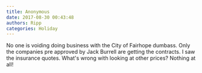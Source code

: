 ```yaml
---
title: Anonymous
date: 2017-08-30 00:43:48
authors: Ripp
categories: Holiday
---
```


 No one is voiding doing business with the City of Fairhope dumbass.  Only the companies pre approved by Jack Burrell are getting the contracts. I saw the insurance quotes. What's wrong with looking at other prices?  Nothing at all!